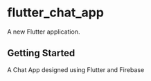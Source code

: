 # flutter_chat_app

A new Flutter application.

## Getting Started

A Chat App designed using Flutter and Firebase


